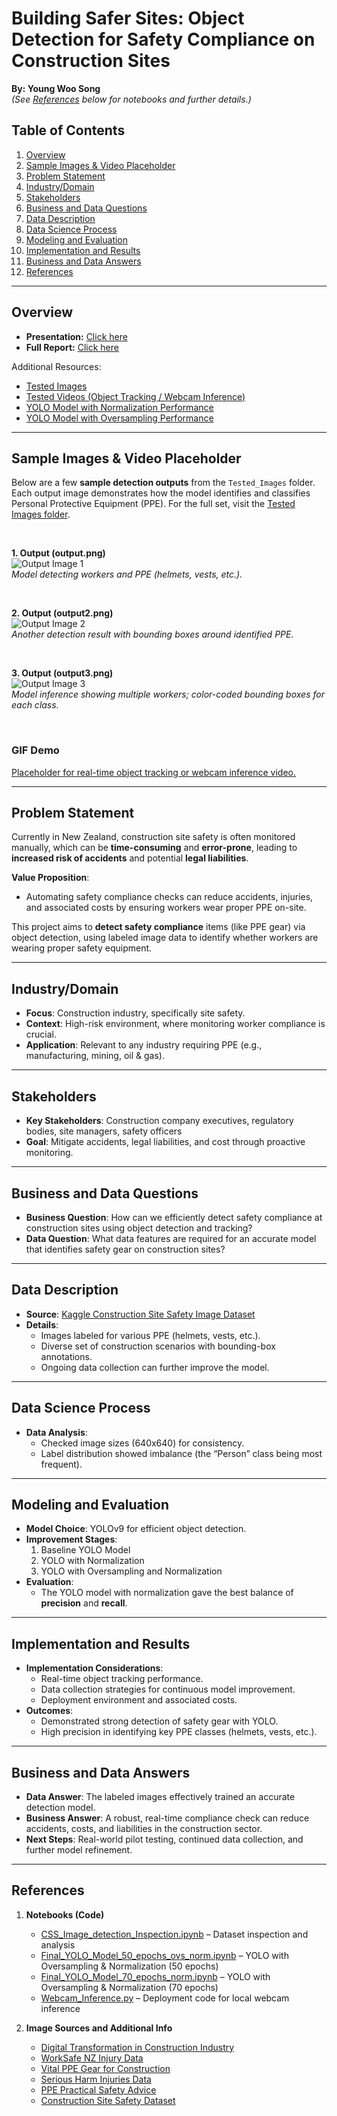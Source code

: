 # Building Safer Sites: Object Detection for Safety Compliance on Construction Sites

**By: Young Woo Song**  
*(See [References](#references) below for notebooks and further details.)*

## Table of Contents
1. [Overview](#overview)
2. [Sample Images & Video Placeholder](#sample-images--video-placeholder)
3. [Problem Statement](#problem-statement)
4. [Industry/Domain](#industrydomain)
5. [Stakeholders](#stakeholders)
6. [Business and Data Questions](#business-and-data-questions)
7. [Data Description](#data-description)
8. [Data Science Process](#data-science-process)
9. [Modeling and Evaluation](#modeling-and-evaluation)
10. [Implementation and Results](#implementation-and-results)
11. [Business and Data Answers](#business-and-data-answers)
12. [References](#references)

---

## Overview <a id="overview"></a>
- **Presentation:** [Click here](https://docs.google.com/presentation/d/1dqKrkC93hJaZuHbiYrfXxdaZGDl-4SeXTTZ4rKVp44w/pub?start=false&loop=false&delayms=3000)
- **Full Report:** [Click here](https://docs.google.com/document/d/e/2PACX-1vTrURLXikE6d2WMttfvWha5lRz4AbbcjGErVmp2-7c2o6KevnptmiShxyBagpeYQg/pub)

Additional Resources:
- [Tested Images](./Tested_Images)
- [Tested Videos (Object Tracking / Webcam Inference)](./Tested_Video)
- [YOLO Model with Normalization Performance](./YOLO_70_epochs_w_normalisation_Results)
- [YOLO Model with Oversampling Performance](./YOLO_50_epochs_w_Oversampling_Results)

---

## Sample Images & Video Placeholder <a id="sample-images--video-placeholder"></a>

Below are a few **sample detection outputs** from the `Tested_Images` folder. Each output image demonstrates how the model identifies and classifies Personal Protective Equipment (PPE). For the full set, visit the [Tested Images folder](./Tested_Images).

<br>

**1. Output (output.png)**  
![Output Image 1](./Tested_Images/output.png)  
*Model detecting workers and PPE (helmets, vests, etc.).*

<br>

**2. Output (output2.png)**  
![Output Image 2](./Tested_Images/output2.png)  
*Another detection result with bounding boxes around identified PPE.*

<br>

**3. Output (output3.png)**  
![Output Image 3](./Tested_Images/output3.png)  
*Model inference showing multiple workers; color-coded bounding boxes for each class.*

<br>

### GIF Demo
[Placeholder for real-time object tracking or webcam inference video.](./Tested_Images/construction_workersg-ezgif.com-optimize_(3).gif)

---

## Problem Statement <a id="problem-statement"></a>
Currently in New Zealand, construction site safety is often monitored manually, which can be **time-consuming** and **error-prone**, leading to **increased risk of accidents** and potential **legal liabilities**.

**Value Proposition**:
- Automating safety compliance checks can reduce accidents, injuries, and associated costs by ensuring workers wear proper PPE on-site.

This project aims to **detect safety compliance** items (like PPE gear) via object detection, using labeled image data to identify whether workers are wearing proper safety equipment.

---

## Industry/Domain <a id="industrydomain"></a>
- **Focus**: Construction industry, specifically site safety.
- **Context**: High-risk environment, where monitoring worker compliance is crucial.
- **Application**: Relevant to any industry requiring PPE (e.g., manufacturing, mining, oil & gas).

---

## Stakeholders <a id="stakeholders"></a>
- **Key Stakeholders**: Construction company executives, regulatory bodies, site managers, safety officers  
- **Goal**: Mitigate accidents, legal liabilities, and cost through proactive monitoring.

---

## Business and Data Questions <a id="business-and-data-questions"></a>
- **Business Question**: How can we efficiently detect safety compliance at construction sites using object detection and tracking?
- **Data Question**: What data features are required for an accurate model that identifies safety gear on construction sites?

---

## Data Description <a id="data-description"></a>
- **Source**: [Kaggle Construction Site Safety Image Dataset](https://www.kaggle.com/datasets/snehilsanyal/construction-site-safety-image-dataset-roboflow/data)
- **Details**:
  - Images labeled for various PPE (helmets, vests, etc.).
  - Diverse set of construction scenarios with bounding-box annotations.
  - Ongoing data collection can further improve the model.

---

## Data Science Process <a id="data-science-process"></a>
- **Data Analysis**:
  - Checked image sizes (640x640) for consistency.
  - Label distribution showed imbalance (the “Person” class being most frequent).

---

## Modeling and Evaluation <a id="modeling-and-evaluation"></a>
- **Model Choice**: YOLOv9 for efficient object detection.
- **Improvement Stages**:
  1. Baseline YOLO Model  
  2. YOLO with Normalization  
  3. YOLO with Oversampling and Normalization
- **Evaluation**:
  - The YOLO model with normalization gave the best balance of **precision** and **recall**.

---

## Implementation and Results <a id="implementation-and-results"></a>
- **Implementation Considerations**:
  - Real-time object tracking performance.
  - Data collection strategies for continuous model improvement.
  - Deployment environment and associated costs.
- **Outcomes**:
  - Demonstrated strong detection of safety gear with YOLO.
  - High precision in identifying key PPE classes (helmets, vests, etc.).

---

## Business and Data Answers <a id="business-and-data-answers"></a>
- **Data Answer**: The labeled images effectively trained an accurate detection model.  
- **Business Answer**: A robust, real-time compliance check can reduce accidents, costs, and liabilities in the construction sector.  
- **Next Steps**: Real-world pilot testing, continued data collection, and further model refinement.

---

## References <a id="references"></a>
1. **Notebooks (Code)**
   - [CSS_Image_detection_Inspection.ipynb](./CSS_Image_detection_Inspection.ipynb) – Dataset inspection and analysis  
   - [Final_YOLO_Model_50_epochs_ovs_norm.ipynb](./Final_YOLO_Model_50_epochs_ovs_norm.ipynb) – YOLO with Oversampling & Normalization (50 epochs)  
   - [Final_YOLO_Model_70_epochs_norm.ipynb](./Final_YOLO_Model_70_epochs_norm.ipynb) – YOLO with Oversampling & Normalization (70 epochs)  
   - [Webcam_Inference.py](./Webcam_Inference.py) – Deployment code for local webcam inference

2. **Image Sources and Additional Info**  
   - [Digital Transformation in Construction Industry](https://www.slideshare.net/slideshow/digital-transformation-in-the-construction-industry/98665953)  
   - [WorkSafe NZ Injury Data](https://data.worksafe.govt.nz/graph/detail/injuries_week_away?startDate=2022-01&endDate=2023-05&industry=Construction)  
   - [Vital PPE Gear for Construction](https://safetysupplies.co.nz/blogs/news/vital-ppe-gear-for-ensuring-safety-in-construction)  
   - [Serious Harm Injuries Data](https://data.worksafe.govt.nz/graph/summary/injuries_serious_harm)  
   - [PPE Practical Safety Advice](https://www.sitesafe.org.nz/globalassets/guides-and-resources/practical-safety-advice/ppe_2019-web.pdf)
   - [Construction Site Safety Dataset](https://www.kaggle.com/datasets/snehilsanyal/construction-site-safety-image-dataset-roboflow/data)
